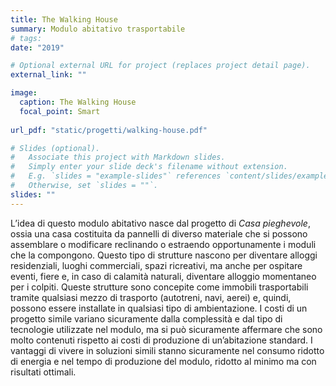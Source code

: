 ```yaml
---
title: The Walking House
summary: Modulo abitativo trasportabile
# tags:
date: "2019"

# Optional external URL for project (replaces project detail page).
external_link: ""

image:
  caption: The Walking House
  focal_point: Smart
  
url_pdf: "static/progetti/walking-house.pdf"

# Slides (optional).
#   Associate this project with Markdown slides.
#   Simply enter your slide deck's filename without extension.
#   E.g. `slides = "example-slides"` references `content/slides/example-slides.md`.
#   Otherwise, set `slides = ""`.
slides: ""
---
```


L’idea di questo modulo abitativo nasce dal progetto di _Casa pieghevole_, ossia una casa costituita da pannelli di diverso materiale che si possono assemblare o modificare reclinando o estraendo opportunamente i moduli che la compongono.
Questo tipo di strutture nascono per diventare alloggi residenziali, luoghi commerciali, spazi ricreativi, ma anche per ospitare eventi, fiere e, in caso di calamità naturali, diventare alloggio momentaneo per i colpiti.
Queste strutture sono concepite come immobili trasportabili tramite qualsiasi mezzo di trasporto (autotreni, navi, aerei) e, quindi, possono essere installate in qualsiasi tipo di ambientazione.
I costi di un progetto simile variano sicuramente dalla complessità e dal tipo di tecnologie utilizzate nel modulo, ma si può sicuramente affermare che sono molto contenuti rispetto ai costi di produzione di un’abitazione standard.
I vantaggi di vivere in soluzioni simili stanno sicuramente nel consumo ridotto di energia e nel tempo di produzione del modulo, ridotto al minimo ma con risultati ottimali. 
